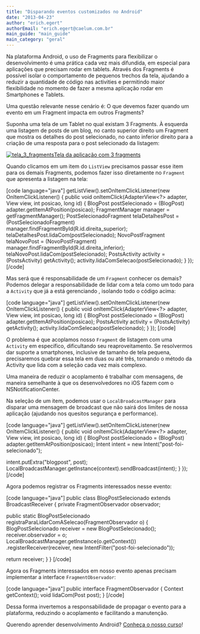 ```yaml
---
title: "Disparando eventos customizados no Android"
date: "2013-04-23"
author: "erich.egert"
authorEmail: "erich.egert@caelum.com.br"
main_guide: "main_guide"
main_category: "geral"
---
```


Na plataforma Android, o uso de Fragments para flexibilizar o desenvolvimento é uma prática cada vez mais difundida, em especial para aplicações que precisam rodar em tablets. Através dos Fragments é possível isolar o comportamento de pequenos trechos da tela, ajudando a reduzir a quantidade de código nas activities e permitindo maior flexibilidade no momento de fazer a mesma aplicação rodar em Smartphones e Tablets.

Uma questão relevante nesse cenário é: O que devemos fazer quando um evento em um Fragment impacta em outros Fragments?

Suponha uma tela de um Tablet no qual existam 3 Fragments. À esquerda uma listagem de posts de um blog, no canto superior direito um Fragment que mostra os detalhes do post selecionado, no canto inferior direito para a criação de uma resposta para o post selecionado da listagem:

[![tela_3_fragments](https://blog.caelum.com.br/wp-content/uploads/2013/04/tela_3_fragments.png)Tela da aplicação com 3 fragments](https://blog.caelum.com.br/wp-content/uploads/2013/04/tela_3_fragments.png)

Quando clicamos em um item do `ListView` precisamos passar esse item para os demais Fragments, podemos fazer isso diretamente no `Fragment` que apresenta a listagem na tela:

\[code language="java"\] getListView().setOnItemClickListener(new OnItemClickListener() { public void onItemClick(AdapterView<?> adapter, View view, int posicao, long id) { BlogPost postSelecionado = (BlogPost) adapter.getItemAtPosition(posicao); FragmentManager manager = getFragmentManager(); PostSelecionadoFragment telaDetalhesPost = (PostSelecionadoFragment) manager.findFragmentById(R.id.direita\_superior); telaDetalhesPost.lidaCom(postSelecionado); NovoPostFragment telaNovoPost = (NovoPostFragment) manager.findFragmentById(R.id.direita\_inferior); telaNovoPost.lidaCom(postSelecionado); PostsActivity activity = (PostsActivity) getActivity(); activity.lidaComSelecao(postSelecionado); } }); \[/code\]

Mas será que é responsabilidade de um `Fragment` conhecer os demais? Podemos delegar a responsabilidade de lidar com a tela como um todo para a `Activity` que já a está gerenciando , isolando todo o código acima:

\[code language="java"\] getListView().setOnItemClickListener(new OnItemClickListener() { public void onItemClick(AdapterView<?> adapter, View view, int posicao, long id) { BlogPost postSelecionado = (BlogPost) adapter.getItemAtPosition(posicao); PostsActivity activity = (PostsActivity) getActivity(); activity.lidaComSelecao(postSelecionado); } }); \[/code\]

O problema é que acoplamos nosso `Fragment` de listagem com uma `Activity` em específico, dificultando seu reaproveitamento. Se resolvermos dar suporte a smartphones, inclusive de tamanho de tela pequena, precisaremos quebrar essa tela em duas ou até três, tornando o método da Activity que lida com a seleção cada vez mais complexo.

Uma maneira de reduzir o acoplamento é trabalhar com mensagens, de maneira semelhante à que os desenvolvedores no iOS fazem com o NSNotificationCenter.

Na seleção de um item, podemos usar o `LocalBroadcastManager` para disparar uma mensagem de broadcast que não sairá dos limites de nossa aplicação (ajudando nos quesitos segurança e performance).

\[code language="java"\] getListView().setOnItemClickListener(new OnItemClickListener() { public void onItemClick(AdapterView<?> adapter, View view, int posicao, long id) { BlogPost postSelecionado = (BlogPost) adapter.getItemAtPosition(posicao); Intent intent = new Intent("post-foi-selecionado");

intent.putExtra("blogpost", post); LocalBroadcastManager.getInstance(context).sendBroadcast(intent); } }); \[/code\]

Agora podemos registrar os Fragments interessados nesse evento:

\[code language="java"\] public class BlogPostSelecionado extends BroadcastReceiver { private FragmentObservador observador;

public static BlogPostSelecionado registraParaLidarComASelecao(FragmentObservador o) { BlogPostSelecionado receiver = new BlogPostSelecionado(); receiver.observador = o; LocalBroadcastManager.getInstance(o.getContext()) .registerReceiver(receiver, new IntentFilter("post-foi-selecionado"));

return receiver; } } \[/code\]

Agora os Fragments interessados em nosso evento apenas precisam implementar a interface `FragmentObservador`:

\[code language="java"\] public interface FragmentObservador { Context getContext(); void lidaCom(Post post); } \[/code\]

Dessa forma invertemos a responsabilidade de propagar o evento para a plataforma, reduzindo o acoplamento e facilitando a manutenção.

Querendo aprender desenvolvimento Android? [Conheça o nosso curso](http://www.caelum.com.br/curso-android/)!
